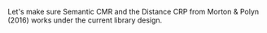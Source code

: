 Let's make sure Semantic CMR and the Distance CRP from Morton & Polyn (2016) works under the current library design.